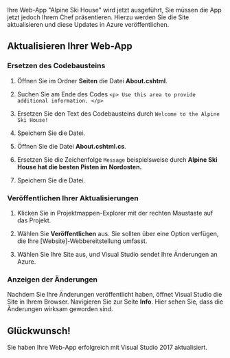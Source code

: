 Ihre Web-App "Alpine Ski House" wird jetzt ausgeführt, Sie müssen die App jetzt jedoch Ihrem Chef präsentieren. Hierzu werden Sie die Site aktualisieren und diese Updates in Azure veröffentlichen.

## <a name="update-your-web-app"></a>Aktualisieren Ihrer Web-App

### <a name="replace-the-boilerplate-code"></a>Ersetzen des Codebausteins

1. Öffnen Sie im Ordner **Seiten** die Datei **About.cshtml**.

1. Suchen Sie am Ende des Codes `<p> Use this area to provide additional information. </p>`

1. Ersetzen Sie den Text des Codebausteins durch `Welcome to the Alpine Ski House!`

1. Speichern Sie die Datei.

1. Öffnen Sie die Datei **About.cshtml.cs**.

1. Ersetzen Sie die Zeichenfolge `Message` beispielsweise durch **Alpine Ski House hat die besten Pisten im Nordosten.**

1. Speichern Sie die Datei.

### <a name="publish-your-updates"></a>Veröffentlichen Ihrer Aktualisierungen

1. Klicken Sie in Projektmappen-Explorer mit der rechten Maustaste auf das Projekt.

1. Wählen Sie **Veröffentlichen** aus. Sie sollten über eine Option verfügen, die Ihre [Website]-Webbereitstellung umfasst.

1. Wählen Sie Ihre Site aus, und Visual Studio sendet Ihre Änderungen an Azure.

### <a name="view-your-changes"></a>Anzeigen der Änderungen

Nachdem Sie Ihre Änderungen veröffentlicht haben, öffnet Visual Studio die Site in Ihrem Browser. Navigieren Sie zur Seite **Info**. Hier sehen Sie, dass die Änderungen wirksam geworden sind.

## <a name="congrats"></a>Glückwunsch!

Sie haben Ihre Web-App erfolgreich mit Visual Studio 2017 aktualisiert.
